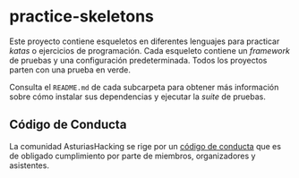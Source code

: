 # practice-skeletons

Este proyecto contiene esqueletos en diferentes lenguajes para practicar _katas_ o ejercicios de programación. Cada esqueleto contiene un _framework_ de pruebas y una configuración predeterminada. Todos los proyectos parten con una prueba en verde.

Consulta el `README.md` de cada subcarpeta para obtener más información sobre cómo instalar sus dependencias y ejecutar la _suite_ de pruebas.

## Código de Conducta

La comunidad AsturiasHacking se rige por un [código de conducta](https://github.com/asturiashacking/core/blob/main/coc/CODE_OF_CONDUCT.md) que es de obligado cumplimiento por parte de miembros, organizadores y asistentes.

